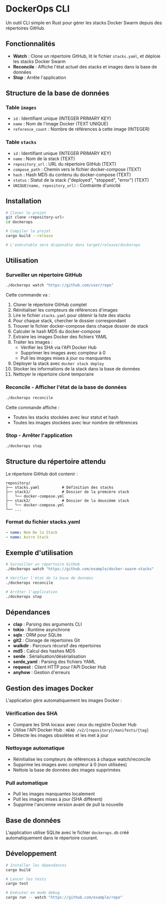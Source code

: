 # DockerOps CLI

Un outil CLI simple en Rust pour gérer les stacks Docker Swarm depuis des répertoires GitHub.

## Fonctionnalités

- **Watch** : Clone un répertoire GitHub, lit le fichier `stacks.yaml`, et déploie les stacks Docker Swarm
- **Reconcile** : Affiche l'état actuel des stacks et images dans la base de données
- **Stop** : Arrête l'application

## Structure de la base de données

### Table `images`
- `id` : Identifiant unique (INTEGER PRIMARY KEY)
- `name` : Nom de l'image Docker (TEXT UNIQUE)
- `reference_count` : Nombre de références à cette image (INTEGER)

### Table `stacks`
- `id` : Identifiant unique (INTEGER PRIMARY KEY)
- `name` : Nom de la stack (TEXT)
- `repository_url` : URL du répertoire GitHub (TEXT)
- `compose_path` : Chemin vers le fichier docker-compose (TEXT)
- `hash` : Hash MD5 du contenu du docker-compose (TEXT)
- `status` : Statut de la stack ("deployed", "stopped", "error") (TEXT)
- `UNIQUE(name, repository_url)` : Contrainte d'unicité

## Installation

```bash
# Cloner le projet
git clone <repository-url>
cd dockerops

# Compiler le projet
cargo build --release

# L'exécutable sera disponible dans target/release/dockerops
```

## Utilisation

### Surveiller un répertoire GitHub

```bash
./dockerops watch "https://github.com/user/repo"
```

Cette commande va :
1. Cloner le répertoire GitHub complet
2. Réinitialiser les compteurs de références d'images
3. Lire le fichier `stacks.yaml` pour obtenir la liste des stacks
4. Pour chaque stack, chercher le dossier correspondant
5. Trouver le fichier docker-compose dans chaque dossier de stack
6. Calculer le hash MD5 du docker-compose
7. Extraire les images Docker des fichiers YAML
8. Traiter les images :
   - Vérifier les SHA via l'API Docker Hub
   - Supprimer les images avec compteur à 0
   - Pull les images mises à jour ou manquantes
9. Déployer la stack avec `docker stack deploy`
10. Stocker les informations de la stack dans la base de données
11. Nettoyer le répertoire cloné temporaire

### Reconcile - Afficher l'état de la base de données

```bash
./dockerops reconcile
```

Cette commande affiche :
- Toutes les stacks stockées avec leur statut et hash
- Toutes les images stockées avec leur nombre de références

### Stop - Arrêter l'application

```bash
./dockerops stop
```

## Structure du répertoire attendu

Le répertoire GitHub doit contenir :

```
repository/
├── stacks.yaml          # Définition des stacks
├── stack1/              # Dossier de la première stack
│   └── docker-compose.yml
├── stack2/              # Dossier de la deuxième stack
│   └── docker-compose.yml
└── ...
```

### Format du fichier stacks.yaml

```yaml
- name: Nom De la Stack
- name: Autre Stack
```

## Exemple d'utilisation

```bash
# Surveiller un répertoire GitHub
./dockerops watch "https://github.com/example/docker-swarm-stacks"

# Vérifier l'état de la base de données
./dockerops reconcile

# Arrêter l'application
./dockerops stop
```

## Dépendances

- **clap** : Parsing des arguments CLI
- **tokio** : Runtime asynchrone
- **sqlx** : ORM pour SQLite
- **git2** : Clonage de répertoires Git
- **walkdir** : Parcours récursif des répertoires
- **md5** : Calcul des hashes MD5
- **serde** : Sérialisation/désérialisation
- **serde_yaml** : Parsing des fichiers YAML
- **reqwest** : Client HTTP pour l'API Docker Hub
- **anyhow** : Gestion d'erreurs

## Gestion des images Docker

L'application gère automatiquement les images Docker :

### Vérification des SHA
- Compare les SHA locaux avec ceux du registre Docker Hub
- Utilise l'API Docker Hub : `HEAD /v2/{repository}/manifests/{tag}`
- Détecte les images obsolètes et les met à jour

### Nettoyage automatique
- Réinitialise les compteurs de références à chaque watch/reconcile
- Supprime les images avec compteur à 0 (non utilisées)
- Nettoie la base de données des images supprimées

### Pull automatique
- Pull les images manquantes localement
- Pull les images mises à jour (SHA différent)
- Supprime l'ancienne version avant de pull la nouvelle

## Base de données

L'application utilise SQLite avec le fichier `dockerops.db` créé automatiquement dans le répertoire courant.

## Développement

```bash
# Installer les dépendances
cargo build

# Lancer les tests
cargo test

# Exécuter en mode debug
cargo run -- watch "https://github.com/example/repo"
```
